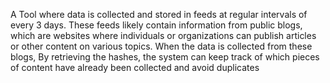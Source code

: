 A Tool where data is collected and stored in feeds at regular intervals of every 3 days. These feeds likely contain information from public blogs, which are websites where individuals or organizations can publish articles or other content on various topics. When the data is collected from these blogs, 
By retrieving the hashes, the system can keep track of which pieces of content have already been collected and avoid duplicates
